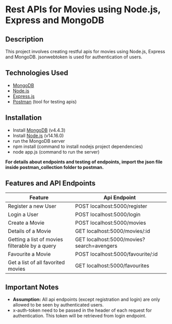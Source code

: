 # Rest APIs for Movies using Node.js, Express and MongoDB

## Description

This project involves creating restful apis for movies using Node.js, Express and MongoDB.
jsonwebtoken is used for authentication of users.


## Technologies Used
* [MongoDB](https://www.mongodb.com/)
* [Node.js](https://nodejs.org/en/)
* [Express.js](https://expressjs.com/)
* [Postman](https://www.postman.com/) (tool for testing apis)


## Installation

* Install [MongoDB](https://www.mongodb.com/) (v4.4.3)
* Install [Node.js](https://nodejs.org/en/) (v14.16.0)
* run the MongoDB server
* npm install (command to install nodejs project dependencies)
* node app.js  (command to run the server)

**For details about endpoints and testing of endpoints, import the json file inside postman_collection folder to postman.**


## Features and API Endpoints

Feature | Api Endpoint
------------ | -------------
Register a new User | POST localhost:5000/register
Login a User | POST localhost:5000/login
Create a Movie | POST localhost:5000/movies
Details of a Movie | GET localhost:5000/movies/:id
Getting a list of movies filterable by a query | GET localhost:5000/movies?search=avengers
Favourite a Movie | POST localhost:5000/favourite/:id
Get a list of all favorited movies | GET localhost:5000/favourites


## Important Notes

* **Assumption:** All api endpoints (except registration and login) are only allowed to be seen by authenticated users.
* x-auth-token need to be passed in the header of each request for authentication. This token will be retrieved from login endpoint.

